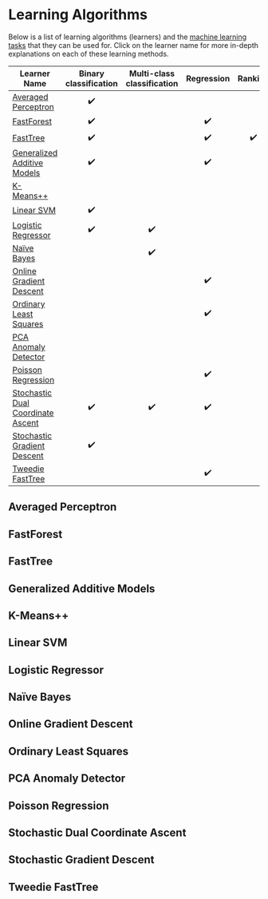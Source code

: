 # Learning Algorithms
Below is a list of learning algorithms (learners) and the [machine learning tasks](tasks.md) that they can be used for. Click on the learner name for more in-depth explanations on each of these learning methods.

| Learner Name | Binary classification | Multi-class classification | Regression | Ranking | Clustering | Anomaly Detection |
| --- |:---:|:---:|:---:|:---:|:---:|:---:|
| [Averaged Perceptron](#averaged-perceptron) |:heavy_check_mark:||||||
| [FastForest](#fastforest) |:heavy_check_mark:||:heavy_check_mark:||||
| [FastTree](#fasttree)|:heavy_check_mark:||:heavy_check_mark:|:heavy_check_mark:|||
| [Generalized Additive Models](#generalized-additive-models) |:heavy_check_mark:||:heavy_check_mark:||||
| [K-Means++](#k-means) |||||:heavy_check_mark:||
| [Linear SVM](#linear-svm) |:heavy_check_mark:||||||
| [Logistic Regressor](#logistic-regressor) |:heavy_check_mark:|:heavy_check_mark:|||||
| [Naïve Bayes](#naïve-bayes) ||:heavy_check_mark:|||||
| [Online Gradient Descent](#online-gradient-descent) |||:heavy_check_mark:||||
| [Ordinary Least Squares](#ordinary-least-squares) |||:heavy_check_mark:||||
| [PCA Anomaly Detector](#pca-anomaly-detector) ||||||:heavy_check_mark:
| [Poisson Regression](#poisson-regression) |||:heavy_check_mark:||||
| [Stochastic Dual Coordinate Ascent](#stochastic-dual-coordinate-ascent) |:heavy_check_mark:|:heavy_check_mark:|:heavy_check_mark:||||
| [Stochastic Gradient Descent](#stochastic-gradient-descent) |:heavy_check_mark:||||||
| [Tweedie FastTree](#tweedie-fasttree) |||:heavy_check_mark:||||

## Averaged Perceptron


## FastForest


## FastTree


## Generalized Additive Models


## K-Means++


## Linear SVM


## Logistic Regressor


## Naïve Bayes


## Online Gradient Descent


## Ordinary Least Squares


## PCA Anomaly Detector


## Poisson Regression


## Stochastic Dual Coordinate Ascent


## Stochastic Gradient Descent


## Tweedie FastTree